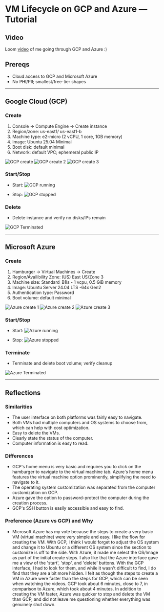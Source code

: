 # VM Lifecycle on GCP and Azure — Tutorial

## Video
Loom [video](https://www.loom.com/share/efb30890372d47b3b0bbaa68b5f64713?sid=4d457d6b-9b79-48df-8594-ac1e97da1143) of me going through GCP and Azure :)   

## Prereqs
- Cloud access to GCP and Microsoft Azure
- No PHI/PII; smallest/free-tier shapes

---

## Google Cloud (GCP)
### Create
1. Console → Compute Engine → Create instance
2. Region/zone: us-east1/ us-east1-b
3. Machine type: e2-micro (2 vCPU, 1 core, 1GB memory)
4. Image: Ubuntu 25.04 Minimal
5. Boot disk: default minimal
6. Network: default VPC; ephemeral public IP

![GCP create](images/gcp_vm_creat_zone_and_region.png)
![GCP create 2](images/gcp_vm_create_computer_customization.png)
![GCP create 3](images/gcp_vm_create_os_custom.png)

### Start/Stop
- Start: 
![GCP running](images/gcp_vm_running.png)

- Stop: 
![GCP stopped](images/gcp_vm_stopped.png)


### Delete
- Delete instance and verify no disks/IPs remain

![GCP Terminated](images/gcp_vm_deleted.png)

---

## Microsoft Azure 
### Create
1. Hamburger -> Virtual Machines -> Create
2. Region/Availibility Zone: (US) East US/Zone 3
3. Machine size: Standard_B1ls - 1 vcpu, 0.5 GiB memory
4. Image: Ubuntu Server 24.04 LTS -64x Gen2
5. Authentication type: Password
6. Boot volume: default minimal

![Azure create 1](images/azure_vm_create_region.png)
![Azure create 2](images/azure_vm_create_computer_custom.png)
![Azure create 3](images/azure_vm_create_computer_key.png)

### Start/Stop
- Start: 
![Azure running](images/azure_vm_running.png)

- Stop: <state shows STOPPED>
![Azure stopped](images/azure_vm_stopped.png)

### Terminate
- Terminate and delete boot volume; verify cleanup

![Azure Terminated](images/azure_vm_deleted.png)

---

## Reflections

### Similarities
- The user interface on both platforms was fairly easy to navigate.
- Both VMs had multiple computers and OS systems to choose from, which can help with cost optimization.
- Easy to delete the VMs.
- Clearly state the status of the computer.
- Computer information is easy to read.


### Differences
- GCP's home menu is very basic and requires you to click on the hamburger to navigate to the virtual machine tab. Azure's home menu features the virtual machine option prominently, simplifying the need to navigate to it.
-  The operating system customization was separated from the computer customization on GCP.
- Azure gave the option to password-protect the computer during the creation process.
- GCP's SSH button is easily accessible and easy to find.


### Preference (Azure vs GCP) and Why
- Microsoft Azure has my vote because the steps to create a very basic VM (virtual machine) were very simple and easy. I like the flow for creating the VM. With GCP, I think I would forget to adjust the OS system and change it to Ubuntu or a different OS system since the section to customize is off to the side. With Azure, it made me select the OS/Image as part of the initial create steps. I also like that the Azure interface gave me a view of the 'start', 'stop', and 'delete' buttons. With the GCP interface, I had to look for them, and while it wasn't difficult to find, I do find that they are a bit more hidden. I felt as though the steps to create a VM in Azure were faster than the steps for GCP, which can be seen when watching the videos. GCP took about 6 minutes, close to 7, in comparison to Azure, which took about 4 minutes. In addition to creating the VM faster, Azure was quicker to stop and delete the VM than GCP, and did not leave me questioning whether everything was genuinely shut down.